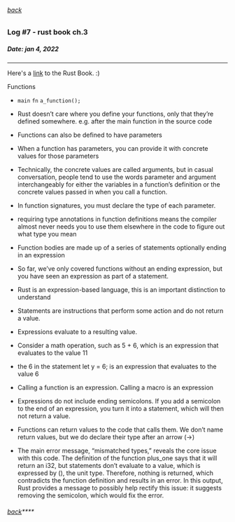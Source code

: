 ###### [back](./../README.md)

### Log #7 - rust book ch.3
##### Date: jan 4, 2022
-----------
Here's a [link](https://doc.rust-lang.org/book/) to the Rust Book. :)

Functions

- `main` `fn` `a_function();`
- Rust doesn’t care where you define your functions, only that they’re defined somewhere. e.g. after the main function in the source code
- Functions can also be defined to have parameters
- When a function has parameters, you can provide it with concrete values for those parameters
- Technically, the concrete values are called arguments, but in casual conversation, people tend to use the words parameter and argument interchangeably for either the variables in a function’s definition or the concrete values passed in when you call a function.
- In function signatures, you must declare the type of each parameter.
- requiring type annotations in function definitions means the compiler almost never needs you to use them elsewhere in the code to figure out what type you mean


- Function bodies are made up of a series of statements optionally ending in an expression
- So far, we’ve only covered functions without an ending expression, but you have seen an expression as part of a statement.
- Rust is an expression-based language, this is an important distinction to understand
- Statements are instructions that perform some action and do not return a value. 
- Expressions evaluate to a resulting value.
- Consider a math operation, such as 5 + 6, which is an expression that evaluates to the value 11
-  the 6 in the statement let y = 6; is an expression that evaluates to the value 6
- Calling a function is an expression. Calling a macro is an expression
- Expressions do not include ending semicolons. If you add a semicolon to the end of an expression, you turn it into a statement, which will then not return a value.


- Functions can return values to the code that calls them. We don’t name return values, but we do declare their type after an arrow (->)
- The main error message, “mismatched types,” reveals the core issue with this code. The definition of the function plus_one says that it will return an i32, but statements don’t evaluate to a value, which is expressed by (), the unit type. Therefore, nothing is returned, which contradicts the function definition and results in an error. In this output, Rust provides a message to possibly help rectify this issue: it suggests removing the semicolon, which would fix the error.

###### [back](./../README.md)****